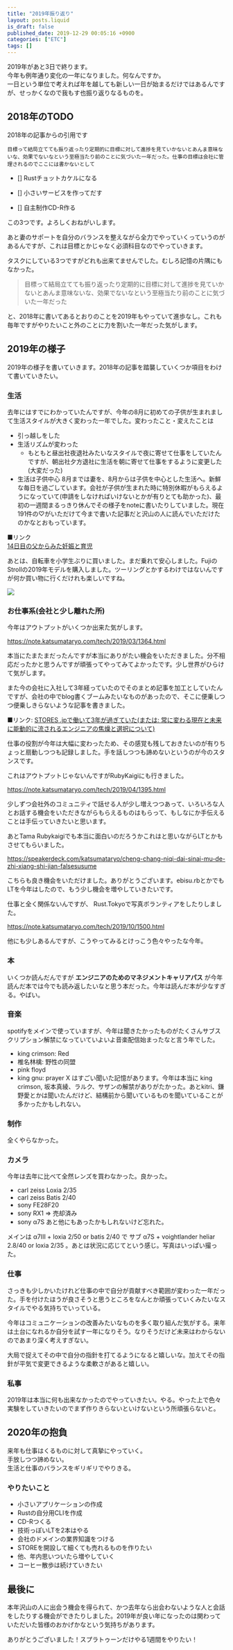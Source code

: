 ```yaml
---
title: "2019年振り返り"
layout: posts.liquid
is_draft: false
published_date: 2019-12-29 00:05:16 +0900
categories: ["ETC"]
tags: []
---
```


2019年があと3日で終ります。  
今年も例年通り変化の一年になりました。何なんですか。  
一日という単位で考えれば年を越しても新しい一日が始まるだけではあるんですが、せっかくなので我もす也振り返りなるものを。

## 2018年のTODO
2018年の記事からの引用です

    目標って結局立てても振り返ったり定期的に目標に対して進捗を見ていかないとあんま意味ないな、効果でないなという至極当たり前のことに気づいた一年だった。仕事の目標は会社に管理されるのでここには書かないとして

- [] Rustチョットカケルになる

- [] 小さいサービスを作ってだす

- [] 自主制作CD-R作る

この3つです。よろしくおねがいします。

あと妻のサポートを自分のバランスを整えながら全力でやっていくっていうのがあるんですが、これは目標とかじゃなく必須科目なのでやっていきます。

タスクにしている3つですがどれも出来てませんでした。むしろ記憶の片隅にもなかった。

> 目標って結局立てても振り返ったり定期的に目標に対して進捗を見ていかないとあんま意味ないな、効果でないなという至極当たり前のことに気づいた一年だった

と、2018年に書いてあるとおりのことを2019年もやっていて進歩なし。これも毎年ですがやりたいこと外のことに力を割いた一年だった気がします。

## 2019年の様子
2019年の様子を書いていきます。2018年の記事を踏襲していくつか項目をわけて書いていきたい。

### 生活
去年にはすでにわかっていたんですが、今年の8月に初めての子供が生まれまして生活スタイルが大きく変わった一年でした。変わったこと・変えたことは

- 引っ越しをした
- 生活リズムが変わった
  - もともと昼出社夜退社みたいなスタイルで夜に寄せて仕事をしていたんですが、朝出社夕方退社に生活を朝に寄せて仕事をするように変更した(大変だった)
- 生活は子供中心
8月までは妻を、8月からは子供を中心とした生活へ。新鮮な毎日を過ごしています。会社が子供が生まれた時に特別休暇がもらえるようになっていて(申請をしなければいけないとかが有りとても助かった)、最初の一週間まるっきり休んでその様子をnoteに書いたりしていました。現在191件の♡がいただけて今まで書いた記事だと沢山の人に読んでいただけたのかなとおもっています。

■リンク  
[14日目の父からみた妊娠と育児](https://note.com/acairojuni/n/nde2be6754f14)

あとは、自転車を小学生ぶりに買いました。まだ乗れて安心しました。FujiのStrollの2019年モデルを購入しました。ツーリングとかするわけではないんですが何か買い物に行くだけれも楽しいですね。

![](/public/images/2019/12/4B973F16-733D-4EA1-852F-5963ECEA043B-2-1024x680.jpg)
### お仕事系(会社と少し離れた所)
今年はアウトプットがいくつか出来た気がします。

https://note.katsumataryo.com/tech/2019/03/1364.html

本当にたまたまだったんですが本当にありがたい機会をいただきました。分不相応だったかと思うんですが頑張ってやってみてよかったです。少し世界がひらけて気がします。

また今の会社に入社して3年経っていたのでそのまとめ記事を加工としていたんですが、会社の中でblog書くブームみたいなものがあったので、そこに便乗しつつ便乗しきらないような記事を書きました。

■リンク: [STORES .jpで働いて3年が過ぎていた(または: 常に変わる現在と未来に能動的に流されるエンジニアの焦燥と選択について)](https://note.com/acairojuni/n/n36a3b0da543c)

仕事の役割が今年は大幅に変わったため、その感覚も残しておきたいのが有りちょっと扇動しつつも記録しました。手を話しつつも諦めないというのが今のスタンスです。

これはアウトプットじゃないんですがRubyKaigiにも行きました。

https://note.katsumataryo.com/tech/2019/04/1395.html

少しずつ会社外のコミュニティで話せる人が少し増えつつあって、いろいろな人とお話する機会をいただきながらもらえるものはもらって、もしなにか手伝えることは手伝っていきたいと思います。

あとTama Rubykaigiでも本当に面白いのだろうかこれはと思いながらLTとかもさせてもらいました。

https://speakerdeck.com/katsumataryo/cheng-chang-niqi-dai-sinai-mu-de-zhi-xiang-shi-jian-falsesusume

こちらも良き機会をいただけました。ありがとうございます。ebisu.rbとかでもLTを今年はしたので、もう少し機会を増やしていきたいです。

仕事と全く関係ないんですが、 Rust\.Tokyoで写真ボランティアをしたりしました。

https://note.katsumataryo.com/tech/2019/10/1500.html

他にも少しあるんですが、こうやってみるとけっこう色々やったな今年。

### 本
いくつか読んだんですが **エンジニアのためのマネジメントキャリアパス** が今年読んだ本では今でも読み返したいなと思う本だった。今年は読んだ本が少なすぎる。やばい。

### 音楽
spotifyをメインで使っていますが、今年は聞きたかったものがたくさんサブスクリプション解禁になっていていよいよ音楽配信始まったなと言う年でした。

- king crimson: Red
- 椎名林檎: 野性の同盟
- pink floyd
- king gnu: prayer X
はすごい聞いた記憶があります。今年は本当に king crimson, 坂本真綾、ラルク、サザンの解禁がありがたかった。あとkitri、鎌野愛とかは聞いたんだけど、結構前から聞いているものを聞いていることが多かったかもしれない。

### 制作
全くやらなかった。

### カメラ
今年は去年に比べて全然レンズを買わなかった。良かった。

- carl zeiss Loxia 2/35
- carl zeiss Batis 2/40
- sony FE28F20
- sony RX1 =\> 売却済み
- sony α7S
あと他にもあったかもしれないけど忘れた。

メインは α7III + loxia 2/50 or batis 2/40 で サブ α7S + voightlander heliar 2.8/40 or loxia 2/35 。あとは状況に応じてという感じ。写真はいっぱい撮った。

### 仕事
さっきも少しかいたけれど仕事の中で自分が貢献すべき範囲が変わった一年だった。手を付けたほうが良さそうと思うところをなんとか頑張っていくみたいなスタイルでやる気持ちでいっている。

今年はコミュニケーションの改善みたいなものを多く取り組んだ気がする。来年は土台になれるか自分を試す一年になりそう。なりそうだけど未来はわからないのであまり深く考えすぎない。

大局で捉えてその中で自分の指針を打てるようになると嬉しいな。加えてその指針が平気で変更できるような柔軟さがあると嬉しい。

### 私事
2019年は本当に何も出来なかったのでやっていきたい。やる。やった上で色々実験をしていきたいのでまず作りきらないといけないという所頑張らないと。

## 2020年の抱負
来年も仕事はくるものに対して真摯にやっていく。  
手放しつつ諦めない。  
生活と仕事のバランスをギリギリでやりきる。

### やりたいこと
- 小さいアプリケーションの作成
- Rustの自分用CLIを作成
- CD-Rつくる
- 技術っぽいLTを2本はやる
- 会社のドメインの業界知識をつける
- STOREを開設して細くても売れるものを作りたい
- 他、年内思いついたら増やしていく
- コーヒー散歩は続けていきたい
## 最後に
本年沢山の人に出会う機会を得られて、かつ去年なら出会わないような人と会話をしたりする機会ができたりしました。2019年が良い年になったのは関わっていただいた皆様のおかげかなという気持ちがあります。

ありがとうございました！スプラトゥーンだけやる1週間をやりたい！


